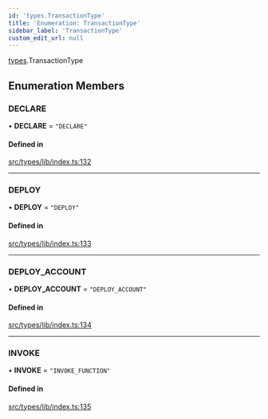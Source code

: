 ```yaml
---
id: 'types.TransactionType'
title: 'Enumeration: TransactionType'
sidebar_label: 'TransactionType'
custom_edit_url: null
---
```


[types](../namespaces/types.md).TransactionType

## Enumeration Members

### DECLARE

• **DECLARE** = `"DECLARE"`

#### Defined in

[src/types/lib/index.ts:132](https://github.com/starknet-io/starknet.js/blob/v5.24.3/src/types/lib/index.ts#L132)

---

### DEPLOY

• **DEPLOY** = `"DEPLOY"`

#### Defined in

[src/types/lib/index.ts:133](https://github.com/starknet-io/starknet.js/blob/v5.24.3/src/types/lib/index.ts#L133)

---

### DEPLOY_ACCOUNT

• **DEPLOY_ACCOUNT** = `"DEPLOY_ACCOUNT"`

#### Defined in

[src/types/lib/index.ts:134](https://github.com/starknet-io/starknet.js/blob/v5.24.3/src/types/lib/index.ts#L134)

---

### INVOKE

• **INVOKE** = `"INVOKE_FUNCTION"`

#### Defined in

[src/types/lib/index.ts:135](https://github.com/starknet-io/starknet.js/blob/v5.24.3/src/types/lib/index.ts#L135)
